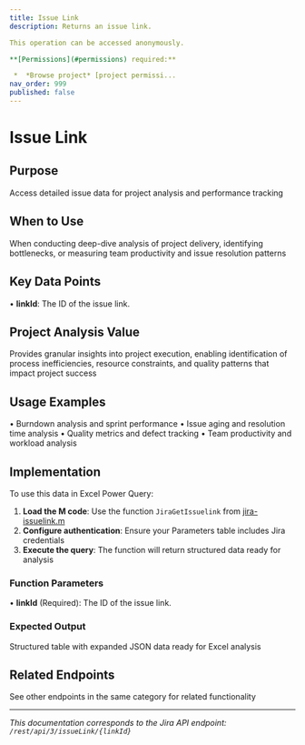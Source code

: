 ```yaml
---
title: Issue Link
description: Returns an issue link.

This operation can be accessed anonymously.

**[Permissions](#permissions) required:**

 *  *Browse project* [project permissi...
nav_order: 999
published: false
---
```


# Issue Link

## Purpose
Access detailed issue data for project analysis and performance tracking

## When to Use
When conducting deep-dive analysis of project delivery, identifying bottlenecks, or measuring team productivity and issue resolution patterns

## Key Data Points
• **linkId**: The ID of the issue link.

## Project Analysis Value
Provides granular insights into project execution, enabling identification of process inefficiencies, resource constraints, and quality patterns that impact project success

## Usage Examples
• Burndown analysis and sprint performance
• Issue aging and resolution time analysis
• Quality metrics and defect tracking
• Team productivity and workload analysis

## Implementation
To use this data in Excel Power Query:

1. **Load the M code**: Use the function `JiraGetIssuelink` from [jira-issuelink.m](../assets/jira-issuelink.m)
2. **Configure authentication**: Ensure your Parameters table includes Jira credentials
3. **Execute the query**: The function will return structured data ready for analysis

### Function Parameters
• **linkId** (Required): The ID of the issue link.

### Expected Output
Structured table with expanded JSON data ready for Excel analysis

## Related Endpoints
See other endpoints in the same category for related functionality

---
*This documentation corresponds to the Jira API endpoint: `/rest/api/3/issueLink/{linkId}`*
